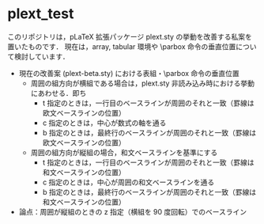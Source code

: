 # plext_test
このリポジトリは，pLaTeX 拡張パッケージ plext.sty の挙動を改善する私案を置いたものです．
現在は，array, tabular 環境や \parbox 命令の垂直位置について検討しています．

 * 現在の改善案 (plext-beta.sty) における表組・\parbox 命令の垂直位置
   * 周囲の組方向が横組である場合は，plext.sty 非読み込み時における挙動にあわせる．即ち
     * t 指定のときは，一行目のベースラインが周囲のそれと一致（罫線は欧文ベースラインの位置）
     * c 指定のときは，中心が数式の軸を通る
     * b 指定のときは，最終行のベースラインが周囲のそれと一致（罫線は欧文ベースラインの位置）
   * 周囲の組方向が縦組の場合，和文ベースラインを基準にする
     * t 指定のときは，一行目のベースラインが周囲のそれと一致（罫線は和文ベースラインの位置）
     * c 指定のときは，中心が周囲の和文ベースラインを通る
     * b 指定のときは，最終行のベースラインが周囲のそれと一致（罫線は和文ベースラインの位置）
 * 論点：周囲が縦組のときの z 指定（横組を 90 度回転）でのベースライン
